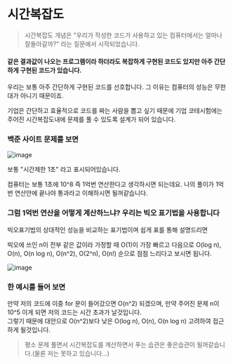 # 시간복잡도

> 시간복잡도 개념은 "우리가 작성한 코드가 사용하고 있는 컴퓨터에서는 얼마나 잘돌아갈까?" 라는 질문에서 시작되었습니다.

#### 같은 결과값이 나오는 프로그램이라 하더라도 복잡하게 구현된 코드도 있지만 아주 간단하게 구현된 코드가 있습니다.
우리는 보통 아주 간단하게 구현된 코드를 선호합니다. 그 이유는 컴퓨터의 성능은 무한대가 아니기 때문이죠.

기업은 간단하고 효율적으로 코드를 짜는 사람을 뽑고 싶기 때문에 기업 코테시험에는 주어진 시간복잡도내에 문제를 풀 수 있도록 설계가 되어 있습니다.


### 백준 사이트 문제를 보면

![image](https://user-images.githubusercontent.com/80855939/210045545-bf809018-7020-4804-999e-c058af1da10d.png)

보통 "시간제한 1초" 라고 표시되어있습니다.

컴퓨터는 보통 1초에 10^8 즉 1억번 연산한다고 생각하시면 되는데요. 나의 풀이가 1억번 연산안에 끝나야 통과라고 이해하시면 될꺼같습니다.


### 그럼 1억번 연산을 어떻게 계산하느냐? 우리는 빅오 표기법을 사용합니다


빅오표기법의 상대적인 성능을 비교하는 표기법이며 쉽게 표를 통해 설명드리면 

빅오에 쓰인 n이 전부 같은 값이라 가정할 때 O(1)이 가장 빠르고 다음으로 O(log n), O(n), O(n log n), O(n^2), O(2^n), O(n!) 순으로 점점 느리다고 보시면 됩니다.

![image](https://user-images.githubusercontent.com/80855939/210039879-273bb1e7-db1a-491b-b005-1b1327470a77.png)


### 한 예시를 들어 보면

만약 저의 코드에 이중 for 문이 들어갔으면 O(n^2) 되겠으며, 만약 주어진 문제 n이 10^5 이게 되면 저의 코드는 시간 초과가 날것입니다.   
그렇기 때문에 대안으로 O(n^2)보다 낮은 O(log n), O(n), O(n log n) 고려하여 접근하게 될것입니다.

> 평소 문제 풀면서 시간복잡도를 계산하면서 푸는 습관은 좋은습관이 될꺼같습니다.(물론 저는 못하고 있습니다...)




